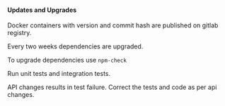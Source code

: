 #### Updates and Upgrades

Docker containers with version and commit hash are published on gitlab registry.

Every two weeks dependencies are upgraded.

To upgrade dependencies use `npm-check`

Run unit tests and integration tests.

API changes results in test failure. Correct the tests and code as per api changes.
